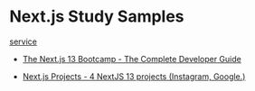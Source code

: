 # Next.js Study Samples

[service](https://study-nextjs-samples-front.vercel.app/)

- [The Next.js 13 Bootcamp - The Complete Developer Guide](https://www.udemy.com/course/the-nextjs-13-bootcamp-the-complete-developer-guide/)

- [Next.js Projects - 4 NextJS 13 projects (Instagram, Google.)](https://www.udemy.com/course/react-js-tutorial/)
